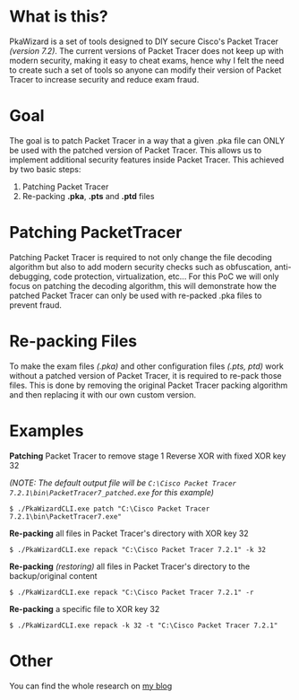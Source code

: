 ﻿
# What is this?
PkaWizard is a set of tools designed to DIY secure Cisco's Packet Tracer *(version 7.2)*. The current versions of Packet Tracer does not keep up with modern security, making it easy to cheat exams, hence why I felt the need to create such a set of tools so anyone can modify their version of Packet Tracer to increase security and reduce exam fraud.

# Goal
The goal is to patch Packet Tracer in a way that a given .pka file can ONLY be used with the patched version of Packet Tracer. This allows us to implement additional security features inside Packet Tracer. This achieved by two basic steps:
1. Patching Packet Tracer
2. Re-packing **.pka**, **.pts** and **.ptd** files

# Patching PacketTracer
Patching Packet Tracer is required to not only change the file decoding algorithm but also to add modern security checks such as obfuscation, anti-debugging, code protection, virtualization, etc...
For this PoC we will only focus on patching the decoding algorithm, this will demonstrate how the patched Packet Tracer can only be used with re-packed .pka files to prevent fraud.

# Re-packing Files
To make the exam files *(.pka)* and other configuration files *(.pts, ptd)* work without a patched version of Packet Tracer, it is required to re-pack those files. This is done by removing the original Packet Tracer packing algorithm and then replacing it with our own custom version.

# Examples
**Patching** Packet Tracer to remove stage 1 Reverse XOR with fixed XOR key 32

*(NOTE: The default output file will be ``C:\Cisco Packet Tracer 7.2.1\bin\PacketTracer7_patched.exe`` for this example)*
```
$ ./PkaWizardCLI.exe patch "C:\Cisco Packet Tracer 7.2.1\bin\PacketTracer7.exe"
```
**Re-packing** all files in Packet Tracer's directory with XOR key 32 
```
$ ./PkaWizardCLI.exe repack "C:\Cisco Packet Tracer 7.2.1" -k 32
```
**Re-packing** *(restoring)* all files in Packet Tracer's directory to the backup/original content
```
$ ./PkaWizardCLI.exe repack "C:\Cisco Packet Tracer 7.2.1" -r
```
**Re-packing** a specific file to XOR key 32
```
$ ./PkaWizardCLI.exe repack -k 32 -t "C:\Cisco Packet Tracer 7.2.1"
```

# Other
You can find the whole research on [my blog](https://ferib.dev/blog.php?l=post/Protecting_Packet_Tracer_Myself_Because_No_One_Gives_a_Fuck)

